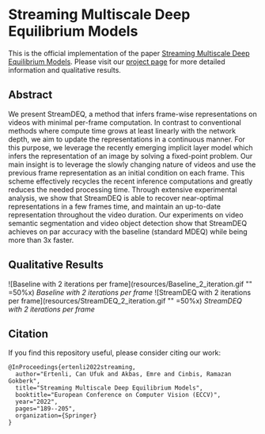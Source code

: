 # Streaming Multiscale Deep Equilibrium Models

This is the official implementation of the paper [Streaming Multiscale Deep Equilibrium Models](https://arxiv.org/abs/2204.13492). Please visit our [project page](https://ufukertenli.github.io/streamdeq/) for more detailed information and qualitative results.

## Abstract

We present StreamDEQ, a method that infers frame-wise representations on videos with minimal per-frame computation. In contrast to conventional methods where compute time grows at least linearly with the network depth, we aim to update the representations in a continuous manner. For this purpose, we leverage the recently emerging implicit layer model which infers the representation of an image by solving a fixed-point problem. Our main insight is to leverage the slowly changing nature of videos and use the previous frame representation as an initial condition on each frame. This scheme effectively recycles the recent inference computations and greatly reduces the needed processing time. Through extensive experimental analysis, we show that StreamDEQ is able to recover near-optimal representations in a few frames time, and maintain an up-to-date representation throughout the video duration. Our experiments on video semantic segmentation and video object detection show that StreamDEQ achieves on par accuracy with the baseline (standard MDEQ) while being more than 3x faster.

## Qualitative Results

![Baseline with 2 iterations per frame](resources/Baseline_2_iteration.gif "" =50%x) *Baseline with 2 iterations per frame* ![StreamDEQ with 2 iterations per frame](resources/StreamDEQ_2_iteration.gif "" =50%x) *StreamDEQ with 2 iterations per frame*

## Citation

If you find this repository useful, please consider citing our work:

```
@InProceedings{ertenli2022streaming,
  author="Ertenli, Can Ufuk and Akbas, Emre and Cinbis, Ramazan Gokberk",
  title="Streaming Multiscale Deep Equilibrium Models",
  booktitle="European Conference on Computer Vision (ECCV)",
  year="2022",
  pages="189--205",
  organization={Springer}
}
```
